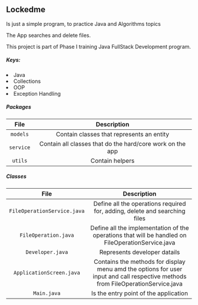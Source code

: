 ## Lockedme 

Is just a simple program, to practice Java and Algorithms topics

The App searches and delete files.

This project is part of Phase I training Java FullStack Development program.

##### Keys:
<li>Java</li>
<li>Collections</li>
<li>OOP</li>
<li>Exception Handling</li>


##### Packages

| 	File	     |Description|
| 	:-----:	 | 	:-----:	 | 
| 	`models`	 | 	Contain classes that represents an entity	 | 
| 	`service`	 | 	Contain all classes that do the hard/core work on the app	 |
| 	`utils`	 | 	Contain helpers	 |

##### Classes

| 	File	     |Description|
| 	:-----:	 | 	:-----:	 | 
| 	`FileOperationService.java`	 | 	Define all the operations required for, adding, delete and searching files | 
| 	`FileOperation.java` | 	Define all the implementation of the operations that will be handled on FileOperationService.java	 |
| 	`Developer.java`	 | 	Represents developer datails	 |
| 	`ApplicationScreen.java`	 | 	Contains the methods for display menu amd the options for user input and call respective methods from FileOperationService.java	 |
| 	`Main.java`	 | 	Is the entry point of the application	 |
